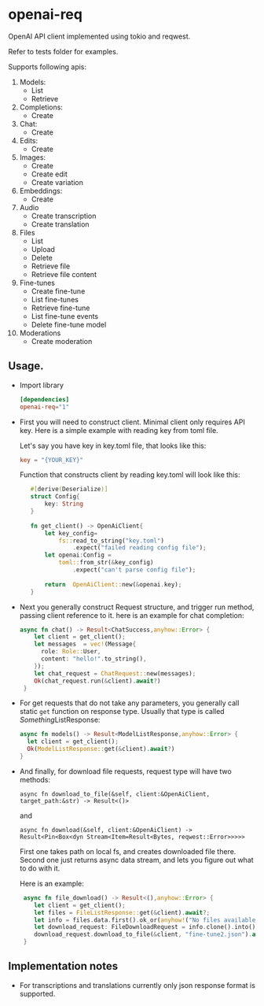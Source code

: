 # openai-req
OpenAI API client implemented using tokio and reqwest.

Refer to tests folder for examples.

Supports following apis:
1. Models:
   - List
   - Retrieve
2. Completions:
   - Create
3. Chat:
   - Create
4. Edits:
   - Create
5. Images:
   - Create
   - Create edit
   - Create variation
6. Embeddings:
   - Create
7. Audio
   - Create transcription
   - Create translation
8. Files
   - List
   - Upload
   - Delete
   - Retrieve file
   - Retrieve file content
9. Fine-tunes
   - Create fine-tune
   - List fine-tunes
   - Retrieve fine-tune
   - List fine-tune events
   - Delete fine-tune model
10. Moderations
    - Create moderation

## Usage.
- Import library
   ```toml
   [dependencies]
   openai-req="1"
   ```
- First you will need to construct client. Minimal client only requires API key. Here is a simple example with reading key from toml file.

   Let's say you have key in key.toml file, that looks like this:
   ```toml
   key = "{YOUR_KEY}"
   ```
   Function that constructs client by reading key.toml will look like this:
   ```rust
      #[derive(Deserialize)]
      struct Config{
          key: String
      }
      
      fn get_client() -> OpenAiClient{
          let key_config=
              fs::read_to_string("key.toml")
                  .expect("failed reading config file");
          let openai:Config =
              toml::from_str(&key_config)
                  .expect("can't parse config file");
      
          return  OpenAiClient::new(&openai.key);
      }
   ```
- Next you generally construct Request structure, and trigger run method, passing client reference to it.
  here is an example for chat completion:
  ```rust
  async fn chat() -> Result<ChatSuccess,anyhow::Error> {
      let client = get_client();
      let messages  = vec!(Message{
        role: Role::User,
        content: "hello!".to_string(),
      });
      let chat_request = ChatRequest::new(messages);
      Ok(chat_request.run(&client).await?)
   }
  ```
- For get requests that do not take any parameters, you generally call static `get` function on response type. 
Usually that type is called  *Something*ListResponse:
  ```rust
  async fn models() -> Result<ModelListResponse,anyhow::Error> {
    let client = get_client();
    Ok(ModelListResponse::get(&client).await?)
  }
  ```
- And finally, for download file requests, request type will have two methods:

   `async fn download_to_file(&self, client:&OpenAiClient, target_path:&str) -> Result<()>` 

   and

   `async fn download(&self, client:&OpenAiClient) -> Result<Pin<Box<dyn Stream<Item=Result<Bytes, reqwest::Error>>>>>`

   First one takes path on local fs, and creates downloaded file there. 
   Second one just returns async data stream, and lets you figure out what to do with it.
   
   Here is an example:
   ```rust
    async fn file_download() -> Result<(),anyhow::Error> {
       let client = get_client();
       let files = FileListResponse::get(&client).await?;
       let info = files.data.first().ok_or(anyhow!("No files available"))?;
       let download_request: FileDownloadRequest = info.clone().into();
       download_request.download_to_file(&client, "fine-tune2.json").await
    }  
   ```
## Implementation notes
- For transcriptions and translations currently only json response format is supported.
